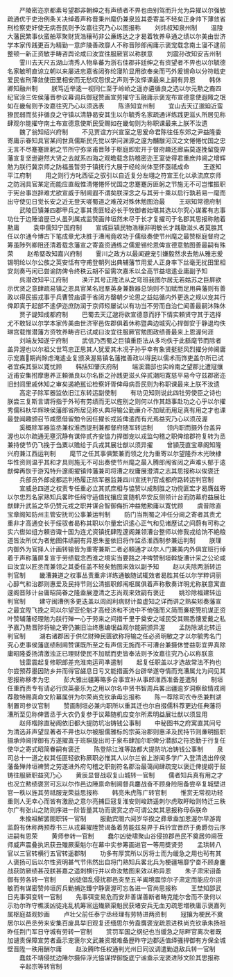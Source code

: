 <!-- { "loadSidebar": true } -->
　　严陵密迩京都素号望郡非朝绅之有声绩者不畀也由别驾而升允为异擢以尔强敏疏通优于吏治例条关决绰着声称晋秉州麾仍兼泉监其委寄盖不轻矣正身帅下薄敛省刑检察吏奸使无病吾民则予汝嘉往究乃心以图报称
　　刘炜叔知泉州制
　　温陵大藩民繁事伙蛮舶萃聚财货浩穰茍非公亷练达之才曷着牧养阜通之绩以尔美由世济学本家传践更百为精勤一意庐陵善政靡人不称晋陟郎闱庸示褒宠载念南土寖不逮前整顿一新正资敏手畴咨舆论咸曰汝宜往服厥官以称朕意
　　刘震孙改知安吉州制
　　霅川去天尺五湖山清秀人物阜蕃为浙右佳郡非廷绅之有资望者不畀也以尔毓德名家敏明直谅立朝以来屡进忠嘉省闼弥纶寖阶显用欲奉亲而丐外爰锡命以分符戢吏爱民省刑薄敛使田里相安而无愁叹怨恨之声则予汝怿课最来上嗣有异恩
　　韩休卿知融州制
　　朕笃近举逺一视同仁至于岭峤之遥亦遴循良之选以尔元勲之裔四纪官涂三佐侯藩晋参议幕调兵御冦赞画宣劳擢守玉融庸示褒宠布宣德意使遐陬之氓如在畿甸则予汝嘉往究乃心以须选表
　　陈涤知宜州制
　　宜山去天辽邈廹近蛮獠民弱而贫非循良之守镇以清静曷安其生以尔毓秀名家疏通详练践更滋乆所居见称肆观尔能擢守南土布宣德意使斯民受赐如在畿甸则为称职课最来上朕不汝遗
　　魏了翁知绍兴府制
　　不见贾谊方兴宣室之思爰命君陈往任东郊之尹益隆委寄庸示眷知具官某间世真儒斯民先觉以学问渊源之邃为黼黻河汉之文惓惓忧国之忠无言不尽蹇蹇匪躬之节所守弥坚甫晋陟于枢庭即宏开于督府趣还廊庙莫遂挽留旋畀藩宣复坚逊避然大贤之去就系四海之观曕载念防稽密迩王室徒得君重庶帅阃之增辉勉为朕行冀京师之防福虽暂劳于镇抚行大展于经纶尚体至怀亟祗成命
　　王遂知平江府制
　　用之则行方叱西征之驭引以自近复分左翊之符宣王化以承流庶京师之防润具官某定而能应直哉惟清惓惓怀忧国之忠蹇蹇厉匪躬之节施无不可岂惟振职于宪台事岂辞难尤欲宣威于制阃遐不谓矣朕深念之与其劳十乘以启行孰若易一麾而出守使见日觉长安之近无登天嗟蜀道之难茂对殊休勉图治最
　　王琮知常德府制
　　武陵巨镇兼四郡甲兵之事其责匪轻必长于牧御者始堪其选以尔究心谋畧有志事功仕于边陲谙歴已乆虽列属戎监赞画帅垣然未尽于长才复擢司于名郡其思报称勉着勲庸
　　袁申儒知宁国府制
　　宣城巨镇民物浩穰非明敏长才践敭滋乆者莫胜其任以尔通今博古下笔成章尤决胜于漕闱竟收功于儒级奏使节州麾之最赞枢庭督府之筹虽陟列卿阻还清着载念藩宣之寄盍资通练之儒爰锡纶恩俾宣德意勉图善最嗣有殊荣
　　赵希塈改知嘉兴府制
　　霅川之政方以最闻避宠引嫌毅然求去勉从雅志爰锡明纶以尔公族之英安恬有守甫登朝列出典辅藩节用爱人正身率下丝毫无扰田里相安剡奏丐闲已尝谕防俾令终秩云胡不留需次嘉禾以全高节益培逺业庸副予知
　　呉潜改知平江府制
　　涣汗其号正陞法从之穹班我图尔居无若姑苏之巨屏欲示优贤之意肆疏易镇之恩具官某名冠羣英身兼数器总饷则不加赋而足用典藩则有善政以得民振戎事于兵曹赞庙谟于省闼方罄朝夕论思之益姑循内外更迭之规以宠其行俾即真于起部不逺伊迩庶防润于京师矧屡试以有功当不劳而自治伫闻善最嗣沐殊休
　　贾子諟知成都府制
　　巴蜀去天辽邈将欲宣德意而抒下情实頼贤守其于选择尤不敢轻以尔学本家传美由世济宰邑佐郡俱着休称暨典边城究心捍御安于静退均佚琳宫载惟潜藩方资牧养畴咨已试咸曰汝宜往服厥官勉图政绩善最来上恩渥何涯
　　刘端友知遂宁府制
　　武信乃西蜀之巨镇重臣法从多均佚于此繇麾节而除者盖异渥也以尔祖父世笃忠正思其人犹爱其木况子孙乎幸有象贤挺挺风烈擢分帅阃庸示宠嘉期尚賖虑淹逺业复颁涣渥易镇名藩推善政以得民以儒术而饰吏盖尔所已试者宜疾其驱以寛忧顾
　　韩括知肇庆府制
　　端溪潜邸也实岭南之望郡比遭冦攘近甫安集拊摩惠养正頼循良以尔名臣之孙践更滋乆倅贰潮阳寛慈平易今守兹郡密迩旧封闾里戚休知之审矣遏絶嚚讼检察奸胥俾母病吾民则为称职课最来上朕不汝遗
　　高定子除军器监依旧江东转运副使制
　　有功见知则说此四牡劳使臣之诗也朕尝三复斯言谓将指于外茍有劳绩而无以旌别之则何以作其趋事赴功之心乎以尔擢秀儒科杕华辉映侯藩郎省所居见称乆典将输公勤亷介不加赋而用足真有用之才也课最登闻趣颁召节咸愿借留勉令因任擢长戎监俾逺而有光焉益究乃心以须茂渥
　　奚概除军器监丞兼权淮西提刑兼都督府随军转运制
　　领内职而摄外台盖异渥也以尔疏通无壅沉静有谋倅贰齐安恊力捍御宠以戎监勾稽之职俾绾郡符复转为丞兼持使节仍飞挽于刍粟以赡给于兵戎其展壮猷以须异擢
　　曾頴茂直宝章阁知隆兴府兼江西运判制
　　麾节之任其事俱繁兼而领之允为重寄以尔望隆乔木光映棣华性资则温乎其和才具则施无不可出奏使节州麾之最入腾郎闱省闼之声难乆郁于逺猷俾再恢于游刄特升邃阁擢镇帅藩兼司将漕之权庸展澄清之志其思报称以俟褒迁
　　兵部员外郎成都运判杨履正除军器监兼四川宣抚判官成都府路转运判官制
　　宣威总四道之权责专任重必立其贰庶相与恊赞以成制胜之功傥匪宏才曷膺兹寄以尔忠烈名家熟知兵畧昨任绵守适值扰攘应变随机卒安反侧领计台而防幕府益展壮猷肆升武监之华仍赞元戎之职并谋合智御侮折冲益勉勲庸以寛忧顾
　　虞普除直宝章阁知防州主管安抚司公事兼运判制
　　防门当荆蜀之冲任分阃之寄者其责尤重非才高通变长于绥驭者曷称其职以尔量宏识逺心正气和见诸歴试之间蔚有可称之实六辔如组方頼咨诹十国为连尤资镇抚肆陞邃阁兼领漕台整师以修我戎给饷不絶粮道皆汝所优为者勉图伟绩嗣有异恩朱鉴依旧将作监丞淮西制参兼运判制
　　朕理内御外为官择人计画转输皆为重寄兼斯二者必頼通才以尔人门兼美内外俱宜班行绰着于声称藩屏复宣于劳绩载念西淮之境实当要路之冲禆赞制垣斡旋漕计采之公论咸曰汝宜以匠丞而兼领之其委任盖不轻矣勉图来效以副予知
　　赵以夫除两浙转运判官制
　　畿漕兼道之权事丛责重非详练通敏随试辄效者曷胜其任以尔学粹词丽心醇气和治郡则惠爱及民持节则公清振职郎闱枢属俱着声称敷奏详明尤称朕意寓直邃阁晋陟计台庸昭简眷之隆盍展澄清之志尚观来效嗣有褒迁
　　姚珍除福建转运判官制
　　建守闽漕例多更迭盖以闾阎利病财计盈虚知之详而讲之熟矣矧奏藩宣之最宜陞飞挽之司以尔望亚伦魁才高经济和不流中不倚强而义简而亷枢筦机谋正资叶赞辅藩经理勉为朕行殚一心于劳来之间措千里于奠安之域民受其赐悉懐爱戴之私予嘉乃勲晋陟将输之寄仍兼旧治终惠编氓益观尔能嗣颁异渥
　　孟防除湖北转运判官制
　　湖右诸郡困于供亿财殚民匮欲称将输之任必资明敏之才以尔毓秀名门究心吏事侯藩底绩制阃赞谋既所至之有声信无施而不可漕台兼摄休誉益彰宜畀真除庸昭隆委扬清激浊正已理财使民不加赋而吏皆奉法则予汝嘉往究乃心以称朕意
　　钱雷震起复修职郎差充淮南运司凖遣制
　　起复任职盖以才选故常法不拘也尔尝预荐墨因防乡井而得官鹾息日亏又能措画外台辟举遂夺情而充漕属允为间见其恩报称移孝为忠
　　彭大雅出疆筹略多合事宜补从事郎淮西准备差遣制
　　制垣任重而责专有请必行庶英豪乐为之用以尔名中贤书智周兵畧出疆逾岁洞察敌情戎阃荐敭特赐真命文阶幕属倂为尔荣尚克钦承毋忘报称
　　陈一荐除司农寺丞兼荆湖制置司参议官制
　　赞画制垣必兼内职所以重其迁也尔自掇儒科荐更边任典藩将漕所至见称俾晋丞于大农仍复参于议幕随机应变尔所素明益展壮猷以须显用
　　赵师楷除直秘阁依旧都大提防坑冶铸钱公事制
　　中秘图书之府寓直其间号为清选非声望显著者不畀也以尔被服儒雅标的宗英治郡则惠泽及民持节则亷明振职摄承帅阃捍御有方遂擢寘于班聨旋出司于泉布肆加尔职俾分潜邸之符恐勤于行复任使华之寄式昭简眷嗣有褒迁
　　陈登除江淮等路都大提防坑冶铸钱公事制
　　泉司总十一道之权其任匪轻欲称厥职必惟其人以尔兰省上游闻多学广入登清选出倅侯藩备殚帅垣禆赞之劳遂进外府勾稽之职剖符名郡治最蔼闻肆疏宠以褒迁俾提纲于鼔铸往服厥职益究乃心
　　黄辰显督战収复山城转一官制
　　儒者知兵真有用之才也况立勲绩褒赏可忘以尔作邑边陲禀命制阃督兵鏖战奋不顾身险阻备尝卒复城壁进官一秩以旌其劳祗服宠荣益思报称
　　韩亮朱虎陈广转官制
　　惟赏无常视功轻重则人无幸心而皆有激励之意尔亮捕巨冦复淮安则峻跻遥刺尔虎取盱眙则特迁三秩尔广有张山之防则序进一阶皆量其功而褒赏之亦可谓公矣其思报称毋忝朕命
　　朱揄祖解罢閤职转一官制
　　服勤宾閤六阅岁华揆之彞章盍加恩渥尔早游胄监蔚有休称两预荐书三从戎幕擢陞赞谒备着劳能兹易畀于兵钤宜晋跻于勇爵勿云序进嗣有恩荣
　　黄师参转一官制
　　蠢尔凶徒啸聚山谷侵掠郡邑民不奠居帅阃莅师威声震叠执讯获丑殱厥渠魁尔在幕中实参筹画进官一等用奬贤劳
　　孟珙转八官以三官转横行五官转遥郡制
　　功多有厚赏所以厉将士而为缓急之用也茍有其人褒扬可后以尔性资明甚气节伟然出自将门熟知兵畧北兵为梗疆埸靡宁奋不顾身鏖战获防厥绩甚茂朕甚嘉之遥刺横行并以命汝勉图来效以称异恩
　　朱子肃宋诩备御有劳各转一官制
　　凶徒倡乱侵扰郡邑突至五羊阖境震惊尔子肃定而能应尔诩敏而有谋密赞帅垣厉兵勦捕迄臻宁静褒渥可忘各进一官尚思报称
　　王埜知邵武日先事弭变转一官制
　　先事弭变易危而安非善谋善断者畴克能尔舍而不录何以示劝尔昨守樵溪凶徒兆乱机筹宻运殱厥渠魁民获堵安兵无血刃疏恩増秩庸示褒嘉列属枢庭益观妙画
　　卢壮父前任泰宁丞经理有劳特进两资制
　　冦攘为梗民不奠居尔以邑丞劳来安集百废具举旧观复还缅思尔劳盍膺褒宠疏恩进秩尚克钦承朱扬祖昨任荆门军日守城有劳转一官制
　　赏罚军国之纲纪也当缓急之际畔官离次者既加谴责保障宣劳者盍示宠褒尔文武兼资艰难备歴昨守边郡适值绎骚捍御有方保全城壁晋陞一秩用酬尔庸
　　赵汝腾昨任权通判光州日同议调遣勦退敌兵转一官制
　　蠢兹不靖侵扰边陲尔摄倅浮光恊谋捍御旋底宁谧盍示宠褒进陟文阶其思报称
　　辛起宗等转官制
